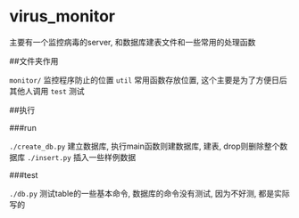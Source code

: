 # virus_monitor
主要有一个监控病毒的server, 和数据库建表文件和一些常用的处理函数

##文件夹作用

`monitor/` 监控程序防止的位置
`util` 常用函数存放位置, 这个主要是为了方便日后其他人调用
`test` 测试

##执行

###run

`./create_db.py` 建立数据库, 执行main函数则建数据库, 建表, drop则删除整个数据库
`./insert.py` 插入一些样例数据

###test

`./db.py` 测试table的一些基本命令, 数据库的命令没有测试, 因为不好测, 都是实际写的

